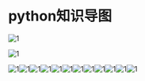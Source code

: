 # python知识导图

![1](nav/1基础知识.png)

![1](nav/2基础知识.png)

![1](nav./3数据类型.png)![1](nav/4序列.png)![1](nav/5字符串.png)![1](nav/6列表元组.png)![1](nav/7字典集合.png)![1](nav/8条件循环.png)![1](nav/9文件对象.png)![1](nav/10错误异常.png)![1](nav/11函数.png)![1](nav/12函数.png)![1](nav/13模块.png)![1](nav/14面向对象.png)